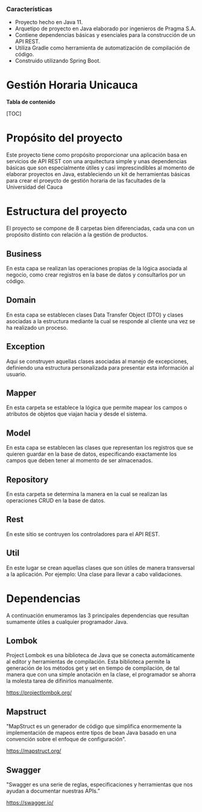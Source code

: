 ### Características

- Proyecto hecho en Java 11.
- Arquetipo de proyecto en Java elaborado por ingenieros de Pragma S.A.
- Contiene dependencias básicas y  esenciales para la construcción de un API REST.
- Utiliza Gradle como herramienta de automatización de compilación de código.
- Construido utilizando Spring Boot.


# Gestión Horaria Unicauca

**Tabla de contenido**

[TOC]

# Propósito del proyecto

Este proyecto tiene como propósito proporcionar una aplicación basa en servicios de API REST con una arquitectura simple y unas dependencias básicas que son especialmente útiles y casi imprescindibles al momento de elaborar proyectos en Java, estableciendo un kit de herramientas básicas para crear el proeycto de gestión horaria de las facultades de la Universidad del Cauca

# Estructura del proyecto

El proyecto se compone de 8 carpetas bien diferenciadas, cada una con un propósito distinto con relación a la gestión de productos.

## Business
En esta capa se realizan las operaciones propias de la lógica asociada al negocio, como crear registros en la base de datos y consultarlos por un código.

## Domain
En esta capa se establecen clases Data Transfer Object (DTO) y clases asociadas a la estructura mediante la cual se responde al cliente una vez se ha realizado un proceso.

## Exception
Aquí se construyen aquellas clases asociadas al manejo de excepciones, definiendo una estructura personalizada para presentar esta información al usuario.

## Mapper
En esta carpeta se establece la lógica que permite mapear los campos o atributos de objetos que viajan hacia y desde el sistema. 

## Model
En esta capa se establecen las clases que representan los registros que se quieren guardar en la base de datos, especificando exactamente los campos que deben tener al momento de ser almacenados.

## Repository
En esta carpeta se determina la manera en la cual se realizan las operaciones CRUD en la base de datos.

## Rest
En este sitio se contruyen los controladores para el API REST.

## Util
En este lugar se crean aquellas clases que son útiles de manera transversal a la aplicación. Por ejemplo: Una clase para llevar a cabo validaciones.

# Dependencias

A continuación enumeramos las 3 principales dependencias que resultan sumamente útiles a cualquier programador Java.

## Lombok

Project Lombok es una biblioteca de Java que se conecta automáticamente al editor y herramientas de compilación. Esta biblioteca permite la generación de los métodos get y set en tiempo de compilación, de tal manera que con una simple anotación en la clase, el programador se ahorra la molesta tarea de difinirlos manualmente.

<https://projectlombok.org/>

## Mapstruct

"MapStruct es un generador de código que simplifica enormemente la implementación de mapeos entre tipos de bean Java basado en una convención sobre el enfoque de configuración".

<https://mapstruct.org/>

## Swagger
"Swagger es una serie de reglas, especificaciones y herramientas que nos ayudan a documentar nuestras APIs.”

<https://swagger.io/>

